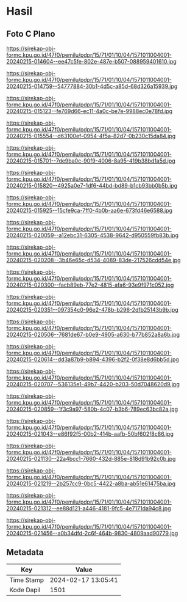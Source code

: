 # Hasil

## Foto C Plano

https://sirekap-obj-formc.kpu.go.id/47f0/pemilu/pdpr/15/71/01/10/04/1571011004001-20240215-014604--ee47c5fe-802e-487e-b507-088959401610.jpg

https://sirekap-obj-formc.kpu.go.id/47f0/pemilu/pdpr/15/71/01/10/04/1571011004001-20240215-014759--54777884-30b1-4d5c-a85d-68d326a15939.jpg

https://sirekap-obj-formc.kpu.go.id/47f0/pemilu/pdpr/15/71/01/10/04/1571011004001-20240215-015123--fe769d66-ec11-4a0c-be7e-9988ec0e78fd.jpg

https://sirekap-obj-formc.kpu.go.id/47f0/pemilu/pdpr/15/71/01/10/04/1571011004001-20240215-015554--d63100ef-0954-4f5a-82d7-0b230c15da84.jpg

https://sirekap-obj-formc.kpu.go.id/47f0/pemilu/pdpr/15/71/01/10/04/1571011004001-20240215-015701--7de9ba0c-90f9-4006-8a95-419b38bd1a5d.jpg

https://sirekap-obj-formc.kpu.go.id/47f0/pemilu/pdpr/15/71/01/10/04/1571011004001-20240215-015820--4925a0e7-1df6-44bd-bd89-b1cb93bb0b5b.jpg

https://sirekap-obj-formc.kpu.go.id/47f0/pemilu/pdpr/15/71/01/10/04/1571011004001-20240215-015925--15cfe9ca-7ff0-4b0b-aa6e-673fd46e6588.jpg

https://sirekap-obj-formc.kpu.go.id/47f0/pemilu/pdpr/15/71/01/10/04/1571011004001-20240215-020059--a12ebc31-6305-4538-9642-d950559fb83b.jpg

https://sirekap-obj-formc.kpu.go.id/47f0/pemilu/pdpr/15/71/01/10/04/1571011004001-20240215-020208--3b46e65c-d534-4089-83de-217526cdd54e.jpg

https://sirekap-obj-formc.kpu.go.id/47f0/pemilu/pdpr/15/71/01/10/04/1571011004001-20240215-020300--facb89eb-77e2-4815-afa6-93e9f971c052.jpg

https://sirekap-obj-formc.kpu.go.id/47f0/pemilu/pdpr/15/71/01/10/04/1571011004001-20240215-020351--097354c0-96e2-478b-b296-2dfb25143b9b.jpg

https://sirekap-obj-formc.kpu.go.id/47f0/pemilu/pdpr/15/71/01/10/04/1571011004001-20240215-020506--7681de67-b0e9-4905-a630-b77b852a8a6b.jpg

https://sirekap-obj-formc.kpu.go.id/47f0/pemilu/pdpr/15/71/01/10/04/1571011004001-20240215-020614--dd3a87b9-b894-4396-b2f2-0f38e8d6bb5d.jpg

https://sirekap-obj-formc.kpu.go.id/47f0/pemilu/pdpr/15/71/01/10/04/1571011004001-20240215-020707--536135e1-49b7-4420-b203-50d7048620d9.jpg

https://sirekap-obj-formc.kpu.go.id/47f0/pemilu/pdpr/15/71/01/10/04/1571011004001-20240215-020859--1f3c9a97-580b-4c07-b3b6-789ec63bc82a.jpg

https://sirekap-obj-formc.kpu.go.id/47f0/pemilu/pdpr/15/71/01/10/04/1571011004001-20240215-021043--e86f92f5-00b2-414b-aafb-50bf602f8c86.jpg

https://sirekap-obj-formc.kpu.go.id/47f0/pemilu/pdpr/15/71/01/10/04/1571011004001-20240215-021130--22a4bcc1-7660-432d-885e-818d91b92c0b.jpg

https://sirekap-obj-formc.kpu.go.id/47f0/pemilu/pdpr/15/71/01/10/04/1571011004001-20240215-021219--2b257cc9-0bc5-4422-a8ba-ab51e61475ba.jpg

https://sirekap-obj-formc.kpu.go.id/47f0/pemilu/pdpr/15/71/01/10/04/1571011004001-20240215-021312--ee88d121-a446-4181-9fc5-4e7171da94c8.jpg

https://sirekap-obj-formc.kpu.go.id/47f0/pemilu/pdpr/15/71/01/10/04/1571011004001-20240215-021456--a0b34dfd-2c6f-464b-9830-4809aad90779.jpg


## Metadata

| Key        | Value               |
| ---------- | ------------------- |
| Time Stamp | 2024-02-17 13:05:41 |
| Kode Dapil | 1501                |



